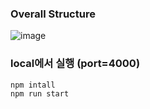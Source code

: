 ### Overall Structure
![image](https://github.com/SystemConsultantGroup/real-ice-gs-thesis-backend/assets/60565169/6e651841-862c-4a8e-b413-fced1526ace2)

### local에서 실행 (port=4000)
```bash
npm intall
npm run start
```
